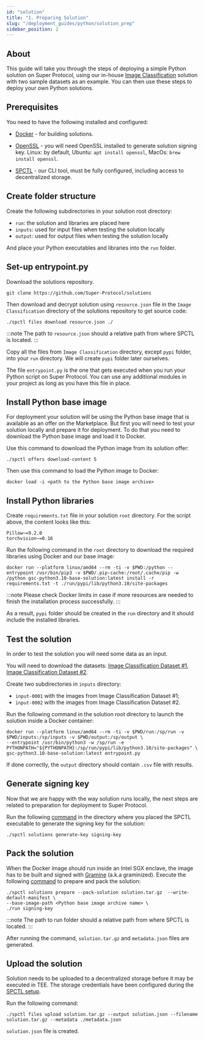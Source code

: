 ```yaml
---
id: "solution"
title: "1. Preparing Solution"
slug: "/deployment_guides/python/solution_prep"
sidebar_position: 2
---
```


## About

This guide will take you through the steps of deploying a simple Python solution on Super Protocol, using our in-house [Image Classification](/developers/offers/python-image) solution with two sample datasets as an example. You can then use these steps to deploy your own Python solutions.

## Prerequisites

You need to have the following installed and configured:

- [Docker](https://www.docker.com/get-started/) - for building solutions.

- [OpenSSL](https://www.openssl.org/) - you will need OpenSSL installed to generate solution signing key. Linux: by default, Ubuntu: `apt install openssl`, MacOs: `brew install openssl`.

- [SPCTL](/developers/CLI_guides/) - our CLI tool, must be fully configured, including access to decentralized storage.

## Create folder structure

Create the following subdirectories in your solution root directory:

- `run`: the solution and libraries are placed here
- `inputs`: used for input files when testing the solution locally
- `output`: used for output files when testing the solution locally

And place your Python executables and libraries into the `run` folder.

## Set-up entrypoint.py

Download the solutions repository.

```shell
git clone https://github.com/Super-Protocol/solutions
```

Then download and decrypt solution using `resource.json` file in the `Image Classification` directory of the solutions repository to get source code:
```shell
./spctl files download resource.json ./
```
:::note
The path to `resource.json` should a relative path from where SPCTL is located.
:::

Copy all the files from `Image Classification` directory, except `pypi` folder, into your `run` directory. We will create `pypi` folder later ourselves.

The file `entrypoint.py` is the one that gets executed when you run your Python script on Super Protocol. You can use any additional modules in your project as long as you have this file in place.

## Install Python base image

For deployment your solution will be using the Python base image that is available as an offer on the Marketplace. But first you will need to test your solution locally and prepare it for deployment. To do that you need to download the Python base image and load it to Docker.

Use this command to download the Python image from its solution offer:

```
./spctl offers download-content 5
```

Then use this command to load the Python image to Docker:

```
docker load -i <path to the Python base image archive>
```

## Install Python libraries

Create `requirements.txt` file in your solution `root` directory. For the script above, the content looks like this:

```
Pillow~=9.2.0
torchvision~=0.16
```

Run the following command in the `root` directory to download the required libraries using Docker and our base image:

```
docker run --platform linux/amd64 --rm -ti -v $PWD:/python --entrypoint /usr/bin/pip3 -v $PWD/.pip-cache:/root/.cache/pip -w /python gsc-python3.10-base-solution:latest install -r requirements.txt -t ./run/pypi/lib/python3.10/site-packages
```

:::note
Please check Docker limits in case if more resources are needed to finish the installation process successfully.
:::

As a result, `pypi` folder should be created in the `run` directory and it should include the installed libraries.

## Test the solution

In order to test the solution you will need some data as an input. 

You will need to download the datasets: [Image Classification Dataset #1](https://github.com/Super-Protocol/datasets/blob/main/Image%20Classification%20Datasets/image-classification-ds1.tar.gz?raw=true), [Image Classification Dataset #2](https://github.com/Super-Protocol/datasets/blob/main/Image%20Classification%20Datasets/image-classification-ds2.tar.gz?raw=true).

Create two subdirectories in `inputs` directory:
- `input-0001` with the images from Image Classification Dataset #1;
- `input-0002` with the images from Image Classification Dataset #2.

Run the following command in the solution root directory to launch the solution inside a Docker container:

```
docker run --platform linux/amd64 --rm -ti -v $PWD/run:/sp/run -v $PWD/inputs:/sp/inputs -v $PWD/output:/sp/output \
--entrypoint /usr/bin/python3 -w /sp/run -e PYTHONPATH="${PYTHONPATH}:/sp/run/pypi/lib/python3.10/site-packages" \
gsc-python3.10-base-solution:latest entrypoint.py
```

If done correctly, the `output` directory should contain `.csv` file with results.

## Generate signing key

Now that we are happy with the way solution runs locally, the next steps are related to preparation for deployment to Super Protocol.

Run the following [command](/developers/CLI_commands/solutions/generate-key) in the directory where you placed the SPCTL executable to generate the signing key for the solution:

```
./spctl solutions generate-key signing-key
```

## Pack the solution

When the Docker image should run inside an Intel SGX enclave, the image has to be built and signed with [Gramine](https://gramine.readthedocs.io/en/latest/gsc-installation.html) (a.k.a graminized). Execute the following [command](/developers/CLI_commands/solutions/prepare) to prepare and pack the solution:

```
./spctl solutions prepare --pack-solution solution.tar.gz  --write-default-manifest \
--base-image-path <Python base image archive name> \
./run signing-key
```

:::note
The path to run folder should a relative path from where SPCTL is located.
:::

After running the command, `solution.tar.gz` and `metadata.json` files are generated.

## Upload the solution

Solution needs to be uploaded to a decentralized storage before it may be executed in TEE. The storage credentials have been configured during the [SPCTL setup](/developers/cli_guides/configuring#storage).

Run the following command:

```
./spctl files upload solution.tar.gz --output solution.json --filename solution.tar.gz --metadata ./metadata.json
```

`solution.json` file is created.


